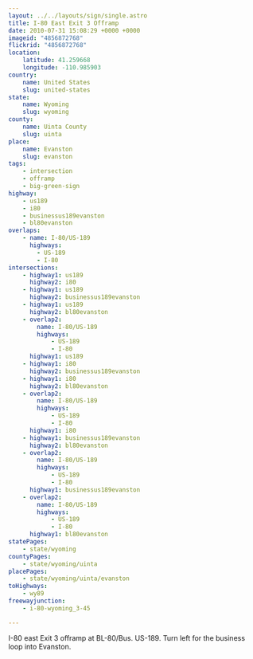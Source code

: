 ```yaml
---
layout: ../../layouts/sign/single.astro
title: I-80 East Exit 3 Offramp
date: 2010-07-31 15:08:29 +0000 +0000
imageid: "4856872768"
flickrid: "4856872768"
location:
    latitude: 41.259668
    longitude: -110.985903
country:
    name: United States
    slug: united-states
state:
    name: Wyoming
    slug: wyoming
county:
    name: Uinta County
    slug: uinta
place:
    name: Evanston
    slug: evanston
tags:
    - intersection
    - offramp
    - big-green-sign
highway:
    - us189
    - i80
    - businessus189evanston
    - bl80evanston
overlaps:
    - name: I-80/US-189
      highways:
        - US-189
        - I-80
intersections:
    - highway1: us189
      highway2: i80
    - highway1: us189
      highway2: businessus189evanston
    - highway1: us189
      highway2: bl80evanston
    - overlap2:
        name: I-80/US-189
        highways:
            - US-189
            - I-80
      highway1: us189
    - highway1: i80
      highway2: businessus189evanston
    - highway1: i80
      highway2: bl80evanston
    - overlap2:
        name: I-80/US-189
        highways:
            - US-189
            - I-80
      highway1: i80
    - highway1: businessus189evanston
      highway2: bl80evanston
    - overlap2:
        name: I-80/US-189
        highways:
            - US-189
            - I-80
      highway1: businessus189evanston
    - overlap2:
        name: I-80/US-189
        highways:
            - US-189
            - I-80
      highway1: bl80evanston
statePages:
    - state/wyoming
countyPages:
    - state/wyoming/uinta
placePages:
    - state/wyoming/uinta/evanston
toHighways:
    - wy89
freewayjunction:
    - i-80-wyoming_3-45

---
```

I-80 east Exit 3 offramp at BL-80/Bus. US-189.  Turn left for the business loop into Evanston.